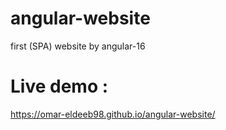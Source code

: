 # angular-website
first (SPA) website by angular-16

# Live demo :
https://omar-eldeeb98.github.io/angular-website/
